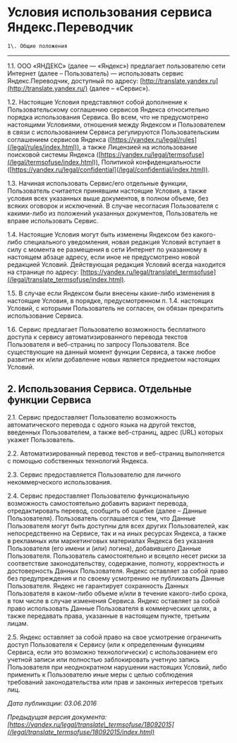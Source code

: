  Условия использования сервиса Яндекс.Переводчик
===============================================

    1\. Общие положения
-------------------

 1\.1\. ООО «ЯНДЕКС» (далее — «Яндекс») предлагает пользователю сети Интернет (далее – Пользователь) — использовать сервис Яндекс.Переводчик, доступный по адресу: [http://translate.yandex.ru](http://translate.yandex.ru/) (далее – «Сервис»).


 1\.2\. Настоящие Условия представляют собой дополнение к Пользовательскому соглашению сервисов Яндекса относительно порядка использования Сервиса. Во всем, что не предусмотрено настоящими Условиями, отношения между Яндексом и Пользователем в связи с использованием Сервиса регулируются Пользовательским соглашением сервисов Яндекса ([https://yandex.ru/legal/rules](/legal/rules/index.html)), а также Лицензией на использование поисковой системы Яндекса ([https://yandex.ru/legal/termsofuse](/legal/termsofuse/index.html)), Политикой конфиденциальности ([https://yandex.ru/legal/confidential](/legal/confidential/index.html)).


 1\.3\. Начиная использовать Сервис/его отдельные функции, Пользователь считается принявшим настоящие Условия, а также условия всех указанных выше документов, в полном объеме, без всяких оговорок и исключений. В случае несогласия Пользователя с какими\-либо из положений указанных документов, Пользователь не вправе использовать Сервис.


 1\.4\. Настоящие Условия могут быть изменены Яндексом без какого\-либо специального уведомления, новая редакция Условий вступает в силу с момента ее размещения в сети Интернет по указанному в настоящем абзаце адресу, если иное не предусмотрено новой редакцией Условий. Действующая редакция Условий всегда находится на странице по адресу: [https://yandex.ru/legal/translate\_termsofuse](/legal/translate_termsofuse/index.html).


 1\.5\. В случае если Яндексом были внесены какие\-либо изменения в настоящие Условия, в порядке, предусмотренном п. 1\.4\. настоящих Условий, с которыми Пользователь не согласен, он обязан прекратить использование Сервиса.


 1\.6\. Сервис предлагает Пользователю возможность бесплатного доступа к сервису автоматизированного перевода текстов Пользователя и веб\-страниц по запросу Пользователя. Все существующие на данный момент функции Сервиса, а также любое развитие их и/или добавление новых является предметом настоящих Условий.


  2\. Использования Сервиса. Отдельные функции Сервиса
----------------------------------------------------

 2\.1\. Сервис предоставляет Пользователю возможность автоматического перевода с одного языка на другой текстов, введенных Пользователем, а также веб\-страниц, адрес (URL) которых укажет Пользователь.


 2\.2\. Автоматизированный перевод текстов и веб\-страниц выполняется с помощью собственных технологий Яндекса.


 2\.3\. Сервис предоставляется Пользователю для личного некоммерческого использования. 

 2\.4\. Сервис предоставляет Пользователю функциональную возможность самостоятельно добавить вариант перевода, отредактировать перевод, сообщить об ошибке (далее – Данные Пользователя). Пользователь соглашается с тем, что Данные Пользователя могут быть доступны для всех других Пользователей, как непосредственно на Сервисе, так и на иных ресурсах Яндекса, а также в рекламных или маркетинговых материалах Яндекса без указания Пользователя (его имени и (или) логина), добавившего Данные Пользователя. Пользователь самостоятельно и всецело несет риски за соответствие законодательству, содержание, полноту, корректность и достоверность Данных Пользователя. Яндекс оставляет за собой право без предупреждения и по своему усмотрению не публиковать Данные Пользователя. Яндекс не гарантирует сохранность Данных Пользователя в каком\-либо объеме и/или в течение какого\-либо срока, в том числе в случае изменения Сервиса. Яндекс оставляет за собой право использовать Данные Пользователя в коммерческих целях, а также передавать права, указанные в настоящем пункте, третьим лицам.

 2\.5\. Яндекс оставляет за собой право на свое усмотрение ограничить доступ Пользователя к Сервису (или к определенным функциям Сервиса, если это возможно технологически) с использованием его учетной записи или полностью заблокировать учетную запись Пользователя при неоднократном нарушении настоящих Условий, либо применить к Пользователю иные меры с целью соблюдения требований законодательства или прав и законных интересов третьих лиц.

 *Дата публикации: 03\.06\.2016*

 *Предыдущая версия документа: [https://yandex.ru/legal/translate\_termsofuse/18092015](/legal/translate_termsofuse/18092015/index.html)*

  
